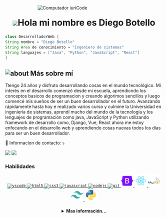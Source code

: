 

<img src="https://raw.githubusercontent.com/MicaelliMedeiros/micaellimedeiros/master/image/computer-illustration.png" min-width="400px" max-width="400px" width="400px" align="right" alt="Computador iuriCode">

<h1 align="center"><img src="https://media.giphy.com/media/hvRJCLFzcasrR4ia7z/giphy.gif" width="25px">Hola mi nombre es Diego Botello</h1></img>
<p align="left"> 
  
 ```java
class DesarrolladorWeb {
 String nombre = "Diego Botello"
 String Area de conocimiento = "Ingeniero de sistemas"
 String languajes = ["Java", "Python", "JavaScript", "React"] 
}
```
## <img width="45" alt="about" src="https://raw.github.com/elizarov/elizarov/master/about.png"> Más sobre mí
Ttengo 24 años y disfruto desarrollando cosas en el mundo tecnológico. Mi interés en el desarrollo comenzó desde mi escuela, aprendiondo los conceptos basicos de programacion y creando algorimos sencillos y luego comencé mis sueños de ser un buen desarrollador en el futuro. Avanzando rápidamente hasta hoy e realizado varios curso y culmine la Universidad en ingenieria de sistemas, aprendí mucho del mundo de la tecnología y los lenguajes de programación como java, JavaScript y Python utilizando framework de desarrollo como, Django, Vue, React ahora me estoy enfocando en el desarrollo web y aprendiendo cosas nuevas todos los días para ser un buen desarrollador.
</p>

<p align="left">
  💌 Informacion de contacto: ⤵️
</p>


<p align="left">
  
[<img src="https://img.shields.io/badge/-Linkedin-0e76a8?style=flat-square&logo=Linkedin&logoColor=white&link=LINK-DO-SEU-LINKEDIN" />](www.linkedin.com/in/diego-botello)
[<img src="https://img.shields.io/badge/-WhatsApp-25d366?style=flat-square&labelColor=25d366&logo=whatsapp&logoColor=white&link=API-DO-SEU-WHATSAPP" />](https://api.whatsapp.com/send?phone=3124068077)
</p>  

###  Habilidades
  <p align="center">
   <a href="https://code.visualstudio.com/">
     <code><img src="https://cdn.jsdelivr.net/gh/devicons/devicon/icons/vscode/vscode-original.svg" alt="vscode" width="40" height="40"/></code>
   </a>
   <a href="https://developer.mozilla.org/pt-BR/docs/Web/HTML">
      <code><img src="https://cdn.jsdelivr.net/gh/devicons/devicon/icons/html5/html5-plain.svg" alt="html5" width="40" height="40"/></code>
   </a>
   <a href="https://developer.mozilla.org/pt-BR/docs/Web/CSS">
      <code><img src="https://cdn.jsdelivr.net/gh/devicons/devicon/icons/css3/css3-plain.svg" alt="css3" width="40" height="40"/></code>
   </a>
   <a href="https://developer.mozilla.org/en-US/docs/Web/JavaScript">
      <code><img src="https://cdn.jsdelivr.net/gh/devicons/devicon/icons/javascript/javascript-original.svg" alt="javascript" width="40" height="40"/></code>
   </a>
   
   <a href="https://nodejs.org">
      <code><img src="https://cdn.jsdelivr.net/gh/devicons/devicon/icons/nodejs/nodejs-original.svg" alt="nodejs" width="40" height="40"/></code>
   </a>
   <a href="https://git-scm.com/">
      <code><img src="https://cdn.jsdelivr.net/gh/devicons/devicon/icons/git/git-original.svg" alt="git" width="40" height="40"/></code>
   </a>
  <a href="https://git-scm.com/">
      <code><img src="https://raw.githubusercontent.com/devicons/devicon/1119b9f84c0290e0f0b38982099a2bd027a48bf1/icons/bootstrap/bootstrap-original.svg" alt="git" width="40" height="40"/></code>
   </a>
    <a href="https://git-scm.com/">
      <code><img src="https://raw.githubusercontent.com/github/explore/80688e429a7d4ef2fca1e82350fe8e3517d3494d/topics/react/react.png" alt="git" width="40" height="40"/></code>
   </a>
  <a href="https://git-scm.com/">
      <code><img src="https://raw.githubusercontent.com/devicons/devicon/1119b9f84c0290e0f0b38982099a2bd027a48bf1/icons/mysql/mysql-original-wordmark.svg" alt="git" width="40" height="40"/></code>
   </a>
  <a href="https://git-scm.com/">
      <code><img src="https://raw.githubusercontent.com/devicons/devicon/1119b9f84c0290e0f0b38982099a2bd027a48bf1/icons/tailwindcss/tailwindcss-plain.svg  " alt="git" width="40" height="40"/></code>
   </a>
   <a href="https://git-scm.com/">
      <code><img src="https://raw.githubusercontent.com/devicons/devicon/1119b9f84c0290e0f0b38982099a2bd027a48bf1/icons/python/python-original.svg  " alt="git" width="40" height="40"/></code>
   </a>
  

 

<h4 align="center">
<details>
<summary>Mas información...</summary>


<p align="center">
  <a href="https://github.com/diegoabt18">
    <img
      align="center"
      height="150em"
      src="https://github-readme-stats.vercel.app/api?username=diegoabt18&locale=es&show_icons=true&include_all_commits=true&count_private=true&theme=tokyonight"
    />
  </a>
  <a href="https://github.com/diegoabt18">
    <img
      align="center"
      height="150em"
      src="https://github-readme-stats.vercel.app/api/top-langs/?username=diegoabt18&locale=es&show_icons=true&include_all_commits=true&count_private=true&layout=compact&theme=tokyonight"
    />
  </a>
</p>


<p align="center">
  <a href="https://github.com/diegoabt18">
    <img
      align="center"
      src="https://github-profile-trophy.vercel.app/?username=diegoabt18&theme=onedark&no-frame=true&row=1&&margin-w=20&no-bg=true"
    />
  </a>
</a>
</p>

<h3 align="center">Proyectos destacados:</h3>

<p align="center">
  <a href="https://github.com/diegoabt18/chiwi-academy">
    <img
      align="center"
      height="120em"
      src="https://github-readme-stats.vercel.app/api/pin/?username=diegoabt18&repo=chiwi-academy&locale=es&theme=tokyonight">
    </img>
  </a>

  <a href="https://github.com/diegoabt18/chiwi-academy">
    <img
      align="center"
      height="120em"
      src="https://github-readme-stats.vercel.app/api/pin/?username=diegoabt18&repo=chiwi-academy&locale=es&theme=tokyonight">
    </img>
  </a>

  <a href="https://github.com/diegoabt18/chiwi-academy">
    <img
      align="center"
      height="120em"
      src="https://github-readme-stats.vercel.app/api/pin/?username=diegoabt18&repo=chiwi-academy&locale=es&theme=tokyonight">
    </img>
  </a>
</p>


</details>





